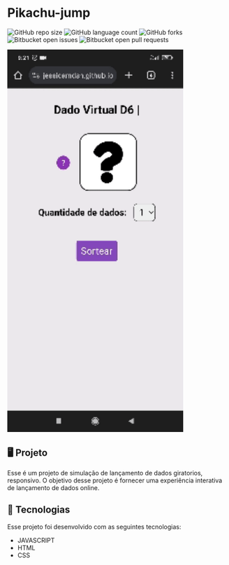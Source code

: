 # Pikachu-jump

![GitHub repo size](https://img.shields.io/github/repo-size/jessicamdsn/Dado-Virtual?style=for-the-badge)
![GitHub language count](https://img.shields.io/github/languages/count/jessicamdsn/Dado-Virtual?style=for-the-badge)
![GitHub forks](https://img.shields.io/github/forks/jessicamdsn/Dado-Virtual?style=for-the-badge)
![Bitbucket open issues](https://img.shields.io/bitbucket/issues/jessicamdsn/Dado-Virtual?style=for-the-badge)
![Bitbucket open pull requests](https://img.shields.io/bitbucket/pr-raw/jessicamdsn/Dado-Virtual?style=for-the-badge)

<img src="dado-site.gif" alt="Exemplo gif" width="80%">

## 🖥️ Projeto
Esse é um projeto de simulação de lançamento de dados giratorios, responsivo. O objetivo desse projeto é fornecer uma experiência interativa de lançamento de dados online.

## 🚀 Tecnologias
Esse projeto foi desenvolvido com as seguintes tecnologias:

- JAVASCRIPT
- HTML
- CSS


